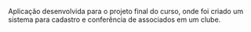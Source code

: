 Aplicação desenvolvida para o projeto final do curso, onde foi criado um sistema para cadastro e conferência de associados em um clube.